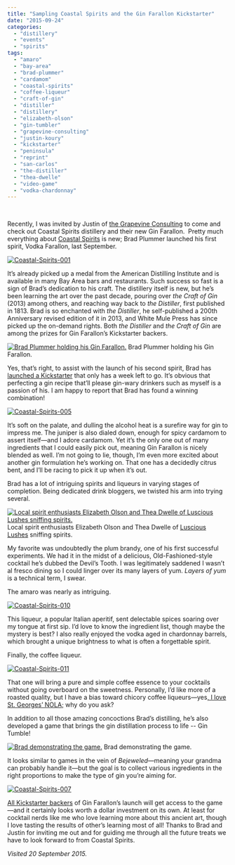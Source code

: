 ```yaml
---
title: "Sampling Coastal Spirits and the Gin Farallon Kickstarter"
date: "2015-09-24"
categories:
  - "distillery"
  - "events"
  - "spirits"
tags:
  - "amaro"
  - "bay-area"
  - "brad-plummer"
  - "cardamom"
  - "coastal-spirits"
  - "coffee-liqueur"
  - "craft-of-gin"
  - "distiller"
  - "distillery"
  - "elizabeth-olson"
  - "gin-tumbler"
  - "grapevine-consulting"
  - "justin-koury"
  - "kickstarter"
  - "peninsula"
  - "reprint"
  - "san-carlos"
  - "the-distiller"
  - "thea-dwelle"
  - "video-game"
  - "vodka-chardonnay"
---
```


 

Recently, I was invited by Justin of [the Grapevine Consulting](http://thegrapevineconsulting.com/) to come and check out Coastal Spirits distillery and their new Gin Farallon.  Pretty much everything about [Coastal Spirits](http://coastalspirits.co/home/) is new; Brad Plummer launched his first spirit, Vodka Farallon, last September.

[![Coastal-Spirits-001](http://s3.amazonaws.com/thegourmez-wpmedia/2015/09/Coastal-Spirits-001-500x334.jpg)](http://s3.amazonaws.com/thegourmez-wpmedia/2015/09/Coastal-Spirits-001.jpg)

It’s already picked up a medal from the American Distilling Institute and is available in many Bay Area bars and restaurants. Such success so fast is a sign of Brad’s dedication to his craft. The distillery itself is new, but he’s been learning the art over the past decade, pouring over _the Craft of Gin_ (2013) among others, and reaching way back to _the Distiller_, first published in 1813. Brad is so enchanted with _the Distiller_, he self-published a 200th Anniversary revised edition of it in 2013, and White Mule Press has since picked up the on-demand rights. Both _the Distiller_ and _the Craft of Gin_ are among the prizes for Gin Farallon’s Kickstarter backers.




<div class="caption">

[![Brad Plummer holding his Gin Farallon.](http://s3.amazonaws.com/thegourmez-wpmedia/2015/09/Coastal-Spirits-002-334x500.jpg)](http://s3.amazonaws.com/thegourmez-wpmedia/2015/09/Coastal-Spirits-002.jpg) Brad Plummer holding his Gin Farallon.</div>


Yes, that’s right, to assist with the launch of his second spirit, Brad has [launched a Kickstarter](https://www.kickstarter.com/projects/2025469976/gin-farallon-the-launch/description) that only has a week left to go. It’s obvious that perfecting a gin recipe that’ll please gin-wary drinkers such as myself is a passion of his. I am happy to report that Brad has found a winning combination!

[![Coastal-Spirits-005](http://s3.amazonaws.com/thegourmez-wpmedia/2015/09/Coastal-Spirits-005-334x500.jpg)](http://s3.amazonaws.com/thegourmez-wpmedia/2015/09/Coastal-Spirits-005.jpg)

It’s soft on the palate, and dulling the alcohol heat is a surefire way for gin to impress me. The juniper is also dialed down, enough for spicy cardamom to assert itself—and I adore cardamom. Yet it’s the only one out of many ingredients that I could easily pick out, meaning Gin Farallon is nicely blended as well. I’m not going to lie, though, I’m even more excited about another gin formulation he’s working on. That one has a decidedly citrus bent, and I’ll be racing to pick it up when it’s out.

Brad has a lot of intriguing spirits and liqueurs in varying stages of completion. Being dedicated drink bloggers, we twisted his arm into trying several.




<div class="caption">

[![Local spirit enthusiasts Elizabeth Olson and Thea Dwelle of Luscious Lushes sniffing spirits.](http://s3.amazonaws.com/thegourmez-wpmedia/2015/09/Coastal-Spirits-009-500x334.jpg)](http://s3.amazonaws.com/thegourmez-wpmedia/2015/09/Coastal-Spirits-009.jpg) Local spirit enthusiasts Elizabeth Olson and Thea Dwelle of [Luscious Lushes](http://lusciouslushes.com/) sniffing spirits.</div>


My favorite was undoubtedly the plum brandy, one of his first successful experiments. We had it in the midst of a delicious, Old-Fashioned-style cocktail he’s dubbed the Devil’s Tooth. I was legitimately saddened I wasn’t al fresco dining so I could linger over its many layers of yum. _Layers of yum_ is a technical term, I swear.

The amaro was nearly as intriguing.

[![Coastal-Spirits-010](http://s3.amazonaws.com/thegourmez-wpmedia/2015/09/Coastal-Spirits-010-334x500.jpg)](http://s3.amazonaws.com/thegourmez-wpmedia/2015/09/Coastal-Spirits-010.jpg)

This liqueur, a popular Italian aperitif, sent delectable spices soaring over my tongue at first sip. I’d love to know the ingredient list, though maybe the mystery is best? I also really enjoyed the vodka aged in chardonnay barrels, which brought a unique brightness to what is often a forgettable spirit.

Finally, the coffee liqueur.

[![Coastal-Spirits-011](http://s3.amazonaws.com/thegourmez-wpmedia/2015/09/Coastal-Spirits-011-334x500.jpg)](http://s3.amazonaws.com/thegourmez-wpmedia/2015/09/Coastal-Spirits-011.jpg)

That one will bring a pure and simple coffee essence to your cocktails without going overboard on the sweetness. Personally, I’d like more of a roasted quality, but I have a bias toward chicory coffee liqueurs—yes[, I love St. Georges’ NOLA;](http://thegourmez.com/2015/08/05/st-george-spirits-tasting-room/) why do you ask?

In addition to all those amazing concoctions Brad’s distilling, he’s also developed a game that brings the gin distillation process to life -- Gin Tumble!




<div class="caption">

[![Brad demonstrating the game.](http://s3.amazonaws.com/thegourmez-wpmedia/2015/09/Coastal-Spirits-006-500x334.jpg)](http://s3.amazonaws.com/thegourmez-wpmedia/2015/09/Coastal-Spirits-006.jpg) Brad demonstrating the game.</div>


It looks similar to games in the vein of _Bejeweled_—meaning your grandma can probably handle it—but the goal is to collect various ingredients in the right proportions to make the type of gin you’re aiming for.

[![Coastal-Spirits-007](http://s3.amazonaws.com/thegourmez-wpmedia/2015/09/Coastal-Spirits-007-500x334.jpg)](http://s3.amazonaws.com/thegourmez-wpmedia/2015/09/Coastal-Spirits-007.jpg)

[All Kickstarter backers](https://www.kickstarter.com/projects/2025469976/gin-farallon-the-launch/description) of Gin Farallon’s launch will get access to the game—and it certainly looks worth a dollar investment on its own. At least for cocktail nerds like me who love learning more about this ancient art, though I love tasting the results of other’s learning most of all! Thanks to Brad and Justin for inviting me out and for guiding me through all the future treats we have to look forward to from Coastal Spirits.

_Visited 20 September 2015._
